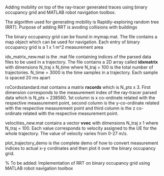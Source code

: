 Adding mobility on top of the ray-tracer generated traces using binary occupancy grid and MATLAB robot navigation toolbox.

The algorithm used for generating mobility is Rapidly-exploring random tree (RRT). Purpose of adding RRT is avoding collisions with buildings

The  binary occupancy grid can be found in mymap.mat. The file contains a map object which can be used for navigation. Each entry of binary occupancy grid is a 1 x 1 m^2 measurement area

idx_matrix_new.mat is the .mat file containing indices of the parsed data files to be used in a trajectory. The file contains a 2D array called **idxmatrix** with dimensions N_traj x N_time where N_traj = 100 is the total number of trajectories. N_time = 3000 is the time samples in a trajectory. Each sample is spaced 20 ms apart

rxCordsstandard.mat contains a matrix **rxcords** which is N_pts x 3. First dimension corresponds to the measurement index of the ray-tracer parsed data which is N_pts = 238560. 1st column is x co-ordinate related with the respective meaasurement point, second column is the y-co-ordinate related with the respective measurement point and third column is the z co-ordinate related with the respective measurement point. 

velocities_new.mat contains a vector **vvec** with dimensions N_traj x 1 where N_traj = 100. Each value corresponds to velocity assigned to the UE for the whole trajectory. The value of velocity varies from 0-27 m/s.

plot_trajectory_demo is the complete demo of how to convert measurement indices to actual x-y cordinates and then plot it over the binary occupancy grid.

% To be added: Implementation of RRT on binary occupancy grid using MATLAB robot navigation toolbox
